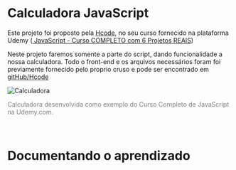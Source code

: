 # Calculadora JavaScript 
 
 
Este projeto foi proposto pela <a href="https://www.hcode.com.br">Hcode</a>, no seu curso fornecido na plataforma Udemy (<a href="https://www.udemy.com/course/javascript-curso-completo/"> 
JavaScript - Curso COMPLETO com 6 Projetos REAIS</a>) 
 
 
Neste projeto faremos somente a parte do script, dando funcionalidade a nossa calculadora. 
Todo o front-end e os arquivos necessários foram foi previamente fornecido pelo proprio cruso e pode ser encontrado em <a  href="https://github.com/hcodebr/curso-javascript-projeto-calculadora-clone">gitHub/Hcode</a> 
 
 
 
![Calculadora](https://firebasestorage.googleapis.com/v0/b/hcode-com-br.appspot.com/o/calculadora-hcode.jpg?alt=media&token=5406aa3f-b965-401c-9b4e-654609c78b33) 
<p style="color:grey; padding:0; margin: 0;">Calculadora desenvolvida como exemplo do Curso Completo de JavaScript na Udemy.com.</p> 
 
 
<br> 
<br> 
 
 
 
# Documentando o aprendizado  